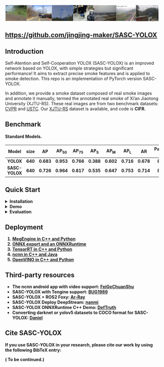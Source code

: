 <img src="assets/demo.png" >

## https://github.com/jingjing-maker/SASC-YOLOX

## Introduction
Self-Atention and Self-Cooperation YOLOX (SASC-YOLOX) is an improved network based on YOLOX, with simple strategies but significant performance! It aims to extract precise smoke features and is applied to smoke detection. This repo is an implementation of PyTorch version SASC-YOLOX.

In addition, we provide a smoke dataset composed of real smoke images and annotate it manually, termed the annotated real smoke of Xi’an Jiaotong University (XJTU-RS). These real images are from two benchmark datasets: [CVPR](https://cvpr.kmu.ac.kr/) and [USTC](http://smoke.ustcdu.cn/datasets.html). Our [XJTU-RS](https://pan.baidu.com/s/15OjjiqiFXYHkzgbyIKP4QQ) dataset is available, and code is <b>CIFR<b>.


<!-- For more details, please refer to our [report on Arxiv](https://arxiv.org/abs/2107.08430). -->

<!-- <img src="assets/git_fig.png" width="1000" > -->

## Benchmark

#### Standard Models.

|Model   |size  |AP|AP<sub>50|AP<sub>75|AP<sub>S|AP<sub>M|AP<sub>L|AR|Params<br>(M)|weights|
| ------ |:---: | :---:    | :---:       |:---:     |:---:  | :---: | :----: | :----: | :----: | :----: |
|YOLOX        |640  |0.683 |0.953 |0.766 |0.388 |0.602 |0.716 |0.678 |8.94| [down](https://pan.baidu.com/s/1CwqDfc1PfPjf_CGygQiLxA?pwd=2ld9) |
|SASC-YOLOX   |640  |0.726 |0.964 |0.817 |0.535 |0.647 |0.753 |0.714 |8.94| [down](https://pan.baidu.com/s/1XVGC1qMVwLTx15qdp-yOww?pwd=l0jf) |

## Quick Start

<details>
<summary>Installation</summary>

Step1. Install SASC-YOLOX.
```shell
git clone git@github.com:jingjing-maker/SASC-YOLOX.git
cd SASC-YOLOX
pip3 install -U pip && pip3 install -r requirements.txt
pip3 install -v -e . 
```

Step2. Install [pycocotools](https://github.com/cocodataset/cocoapi).

```shell
pip3 install cython; pip3 install 'git+https://github.com/cocodataset/cocoapi.git#subdirectory=PythonAPI'
```

</details>

<details>
<summary>Demo</summary>

# Configuration
Step1. Download a pretrained model from the benchmark table.

Step2. Use either -n or -f to specify your detector's config. For example:

```shell
python tools/demo.py image -n yolox-s -c /path/to/your/yolox_s.pth --path ./test_img/002941.jpg --conf 0.25 --nms 0.45 --tsize 640 --save_result --device [cpu/gpu]
```
or
```shell
python tools/demo.py image -f exps/default/yolox_s.py -c /path/to/your/yolox_s.pth --path ./test_img/002941.jpg --conf 0.25 --nms 0.45 --tsize 640 --save_result --device [cpu/gpu]
```
python tools/demo.py image -f exps/default/yolox_s.py -c weights/yolox_s.pth --path ./test_img/002941.jpg --conf 0.25 --nms 0.45 --tsize 640 --save_result --device [gpu]


Demo for video: 
python tools/demo.py video -n yolox-s -c /path/to/your/yolox_s.pth --path /path/to/your/video --conf 0.25 --nms 0.45 --tsize 640 --save_result --device [cpu/gpu]
```

</details>

<details>
<summary>Reproduce our results on COCO</summary>

Step1. Prepare COCO dataset
```shell
cd <YOLOX_HOME>
ln -s /path/to/your/COCO ./datasets/COCO
```

Step2. Reproduce our results on COCO by specifying -n:

```shell
python tools/train.py -n yolox-s -d 1 -b 64 --fp16 -o [--cache]  # -d 8
                         yolox-m
                         yolox-l
                         yolox-x
```


* -d: number of gpu devices
* -b: total batch size, the recommended number for -b is num-gpu * 8
* --fp16: mixed precision training
* --cache: caching imgs into RAM to accelarate training, which need large system RAM. 

When using -f, the above commands are equivalent to:
```shell
python tools/train.py -f exps/default/yolox_s.py -d 8 -b 64 --fp16 -o [--cache]
                         exps/default/yolox_m.py
                         exps/default/yolox_l.py
                         exps/default/yolox_x.py
```

**Multi Machine Training**

We also support multi-nodes training. Just add the following args:
* --num\_machines: num of your total training nodes
* --machine\_rank: specify the rank of each node

Suppose you want to train YOLOX on 2 machines, and your master machines's IP is 123.123.123.123, use port 12312 and TCP.  
On master machine, run
```shell
python tools/train.py -n yolox-s -b 128 --dist-url tcp://123.123.123.123:12312 --num-machines 2 --machine-rank 0
```
On the second machine, run
```shell
python tools/train.py -n yolox-s -b 128 --dist-url tcp://123.123.123.123:12312 --num-machines 2 --machine-rank 1
```

</details>


<details>
<summary>Evaluation</summary>

We support batch testing for fast evaluation:

```shell
python tools/eval.py -n  yolox-s -c yolox_s.pth -b 64 -d 1 --conf 0.001 [--fp16] [--fuse]
                         yolox-m
                         yolox-l
                         yolox-x
```

* --fuse: fuse conv and bn
* -d: number of GPUs used for evaluation. DEFAULT: All GPUs available will be used.
* -b: total batch size across on all GPUs

To reproduce speed test, we use the following command:
```shell
python tools/eval.py -n  yolox-s -c yolox_s.pth -b 1 -d 1 --conf 0.001 --fp16 --fuse
                         yolox-m
                         yolox-l
                         yolox-x
```

</details>



## Deployment


1.  [MegEngine in C++ and Python](./demo/MegEngine)
2.  [ONNX export and an ONNXRuntime](./demo/ONNXRuntime)
3.  [TensorRT in C++ and Python](./demo/TensorRT)
4.  [ncnn in C++ and Java](./demo/ncnn)
5.  [OpenVINO in C++ and Python](./demo/OpenVINO)


## Third-party resources
* The ncnn android app with video support: [FeiGeChuanShu](https://github.com/FeiGeChuanShu)
* SASC-YOLOX with Tengine support: [BUG1989](https://github.com/BUG1989)
* SASC-YOLOX + ROS2 Foxy: [Ar-Ray](https://github.com/Ar-Ray-code)
* SASC-YOLOX Deploy DeepStream: [nanmi](https://github.com/nanmi)
* SASC-YOLOX ONNXRuntime C++ Demo: [DefTruth](https://github.com/DefTruth)
* Converting darknet or yolov5 datasets to COCO format for SASC-YOLOX: [Daniel](https://github.com/znsoftm)

## Cite SASC-YOLOX
If you use SASC-YOLOX in your research, please cite our work by using the following BibTeX entry:
    
  ( To be continued.)
